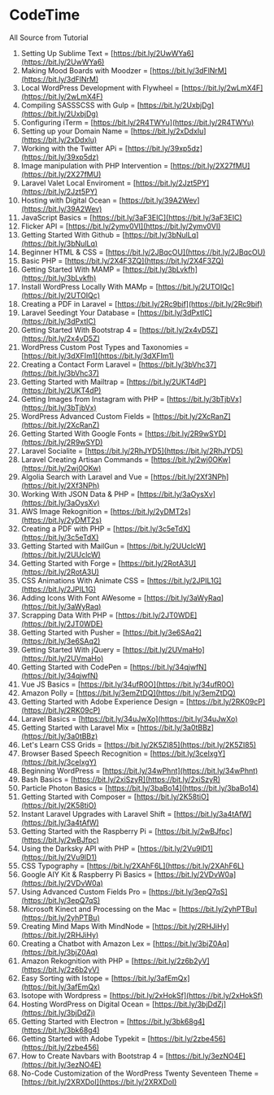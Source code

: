 # CodeTime
All Source from Tutorial

01. Setting Up Sublime Text = [https://bit.ly/2UwWYa6](https://bit.ly/2UwWYa6)
01. Making Mood Boards with Moodzer = [https://bit.ly/3dFlNrM](https://bit.ly/3dFlNrM)
01. Local WordPress Development with Flywheel = [https://bit.ly/2wLmX4F](https://bit.ly/2wLmX4F)
01. Compiling SASSSCSS with Gulp = [https://bit.ly/2UxbjDg](https://bit.ly/2UxbjDg)
01. Configuring iTerm = [https://bit.ly/2R4TWYu](https://bit.ly/2R4TWYu)
01. Setting up your Domain Name = [https://bit.ly/2xDdxIu](https://bit.ly/2xDdxIu)
01. Working with the Twitter APi = [https://bit.ly/39xp5dz](https://bit.ly/39xp5dz)
01. Image manipulation with PHP Intervention = [https://bit.ly/2X27fMU](https://bit.ly/2X27fMU)
01. Laravel Valet Local Enviroment = [https://bit.ly/2Jzt5PY](https://bit.ly/2Jzt5PY)
01. Hosting with Digital Ocean = [https://bit.ly/39A2Wev](https://bit.ly/39A2Wev)
01. JavaScript Basics = [https://bit.ly/3aF3EIC](https://bit.ly/3aF3EIC)
01. Flicker API = [https://bit.ly/2ymv0VI](https://bit.ly/2ymv0VI)
01. Getting Started With Github = [https://bit.ly/3bNulLq](https://bit.ly/3bNulLq)
01. Beginner HTML & CSS = [https://bit.ly/2JBqcOU](https://bit.ly/2JBqcOU)
01. Basic PHP = [https://bit.ly/2X4F3ZQ](https://bit.ly/2X4F3ZQ)
01. Getting Started With MAMP = [https://bit.ly/3bLvkfh](https://bit.ly/3bLvkfh)
01. Install WordPress Locally With MAMp = [https://bit.ly/2UTOIQc](https://bit.ly/2UTOIQc)
01. Creating a PDF in Laravel = [https://bit.ly/2Rc9bif](https://bit.ly/2Rc9bif)
01. Laravel Seedingt Your Database = [https://bit.ly/3dPxtIC](https://bit.ly/3dPxtIC)
01. Getting Started With Bootstrap 4 = [https://bit.ly/2x4vD5Z](https://bit.ly/2x4vD5Z)
01. WordPress Custom Post Types and Taxonomies = [https://bit.ly/3dXFIm1](https://bit.ly/3dXFIm1)
01. Creating a Contact Form Laravel = [https://bit.ly/3bVhc37](https://bit.ly/3bVhc37)
01. Getting Started with Mailtrap = [https://bit.ly/2UKT4dP](https://bit.ly/2UKT4dP)
01. Getting Images from Instagram with PHP = [https://bit.ly/3bTjbVx](https://bit.ly/3bTjbVx)
01. WordPress Advanced Custom Fields = [https://bit.ly/2XcRanZ](https://bit.ly/2XcRanZ)
01. Getting Started With Google Fonts = [https://bit.ly/2R9wSYD](https://bit.ly/2R9wSYD)
01. Laravel Socialite = [https://bit.ly/2RhJYD5](https://bit.ly/2RhJYD5)
01. Laravel Creating Artisan Commands = [https://bit.ly/2wj0OKw](https://bit.ly/2wj0OKw)
01. Algolia Search with Laravel and Vue = [https://bit.ly/2Xf3NPh](https://bit.ly/2Xf3NPh)
01. Working With JSON Data & PHP = [https://bit.ly/3aOysXv](https://bit.ly/3aOysXv)
01. AWS Image Rekognition = [https://bit.ly/2yDMT2s](https://bit.ly/2yDMT2s)
01. Creating a PDF with PHP = [https://bit.ly/3c5eTdX](https://bit.ly/3c5eTdX)
01. Getting Started with MailGun = [https://bit.ly/2UUclcW](https://bit.ly/2UUclcW)
01. Getting Started with Forge = [https://bit.ly/2RotA3U](https://bit.ly/2RotA3U)
01. CSS Animations With Animate CSS = [https://bit.ly/2JPIL1G](https://bit.ly/2JPIL1G)
01. Adding Icons With Font AWesome = [https://bit.ly/3aWyRaq](https://bit.ly/3aWyRaq)
01. Scrapping Data With PHP = [https://bit.ly/2JT0WDE](https://bit.ly/2JT0WDE)
01. Getting Started with Pusher = [https://bit.ly/3e6SAq2](https://bit.ly/3e6SAq2)
01. Getting Started With jQuery = [https://bit.ly/2UVmaHo](https://bit.ly/2UVmaHo)
01. Getting Started with CodePen = [https://bit.ly/34qjwfN](https://bit.ly/34qjwfN)
01. Vue JS Basics = [https://bit.ly/34ufR0O](https://bit.ly/34ufR0O)
01. Amazon Polly = [https://bit.ly/3emZtDQ](https://bit.ly/3emZtDQ)
01. Getting Started with Adobe  Experience Design = [https://bit.ly/2RK09cP](https://bit.ly/2RK09cP)
01. Laravel Basics = [https://bit.ly/34uJwXo](https://bit.ly/34uJwXo)
01. Getting Started with Laravel Mix = [https://bit.ly/3a0tBBz](https://bit.ly/3a0tBBz)
01. Let's Learn CSS Grids = [https://bit.ly/2K5ZI85](https://bit.ly/2K5ZI85)
01. Browser Based Speech Recognition = [https://bit.ly/3ceIxgY](https://bit.ly/3ceIxgY)
01. Beginning WordPress = [https://bit.ly/34wPhnt](https://bit.ly/34wPhnt)
01. Bash Basics = [https://bit.ly/2xiSzyR](https://bit.ly/2xiSzyR)
01. Particle Photon Basics = [https://bit.ly/3baBo14](https://bit.ly/3baBo14)
01. Getting Started with Composer = [https://bit.ly/2K58tiO](https://bit.ly/2K58tiO)
01. Instant Laravel Upgrades with Laravel Shift = [https://bit.ly/3a4tAfW](https://bit.ly/3a4tAfW)
01. Getting Started with the Raspberry Pi = [https://bit.ly/2wBJfpc](https://bit.ly/2wBJfpc)
01. Using the Darksky API with PHP = [https://bit.ly/2Vu9lD1](https://bit.ly/2Vu9lD1)
01. CSS Typography = [https://bit.ly/2XAhF6L](https://bit.ly/2XAhF6L)
01. Google AIY Kit & Raspberry Pi Basics = [https://bit.ly/2VDvW0a](https://bit.ly/2VDvW0a)
01. Using Advanced Custom Fields Pro = [https://bit.ly/3epQ7qS](https://bit.ly/3epQ7qS)
01. Microsoft Kinect and Processing on the Mac = [https://bit.ly/2yhPTBu](https://bit.ly/2yhPTBu)
01. Creating Mind Maps With MindNode = [https://bit.ly/2RHJiHy](https://bit.ly/2RHJiHy)
01. Creating a Chatbot with Amazon Lex = [https://bit.ly/3bjZ0Aq](https://bit.ly/3bjZ0Aq)
01. Amazon Rekognition with PHP = [https://bit.ly/2z6b2yV](https://bit.ly/2z6b2yV)
01. Easy Sorting with Istope = [https://bit.ly/3afEmQx](https://bit.ly/3afEmQx)
01. Isotope with Wordpress = [https://bit.ly/2xHokSf](https://bit.ly/2xHokSf)
01. Hosting WordPress on Digital Ocean = [https://bit.ly/3bjDdZj](https://bit.ly/3bjDdZj)
01. Getting Started with Electron = [https://bit.ly/3bk68g4](https://bit.ly/3bk68g4)
01. Getting Started with Adobe Typekit = [https://bit.ly/2zbe456](https://bit.ly/2zbe456)
01. How to Create Navbars with Bootstrap 4 = [https://bit.ly/3ezNO4E](https://bit.ly/3ezNO4E)
01. No-Code Customization of the WordPress Twenty Seventeen Theme = [https://bit.ly/2XRXDoI](https://bit.ly/2XRXDoI)